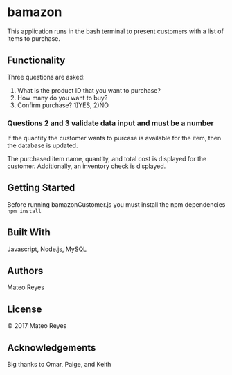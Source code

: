 # bamazon
This application runs in the bash terminal to present customers with a list of items to purchase.

## Functionality
Three questions are asked:
1. What is the product ID that you want to purchase?
2. How many do you want to buy?
3. Confirm purchase? 1)YES, 2)NO

### Questions 2 and 3 validate data input and must be a number

If the quantity the customer wants to purcase is available for the item, then the database is updated.

The purchased item name, quantity, and total cost is displayed for the customer. Additionally, an inventory check is displayed.

## Getting Started
Before running bamazonCustomer.js you must install the npm dependencies
`npm install`

## Built With
Javascript, Node.js, MySQL

## Authors
Mateo Reyes

## License
&copy; 2017 Mateo Reyes

## Acknowledgements
Big thanks to Omar, Paige, and Keith